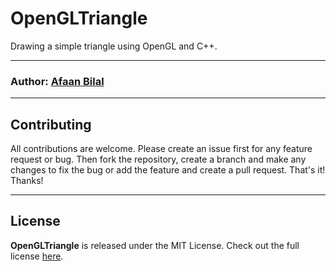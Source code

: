 OpenGLTriangle
==============

Drawing a simple triangle using OpenGL and C++.

---

### **Author**: [Afaan Bilal](https://afaan.dev)

---

## Contributing
All contributions are welcome. Please create an issue first for any feature request
or bug. Then fork the repository, create a branch and make any changes to fix the bug
or add the feature and create a pull request. That's it!
Thanks!

---

## License
**OpenGLTriangle** is released under the MIT License.
Check out the full license [here](LICENSE).
